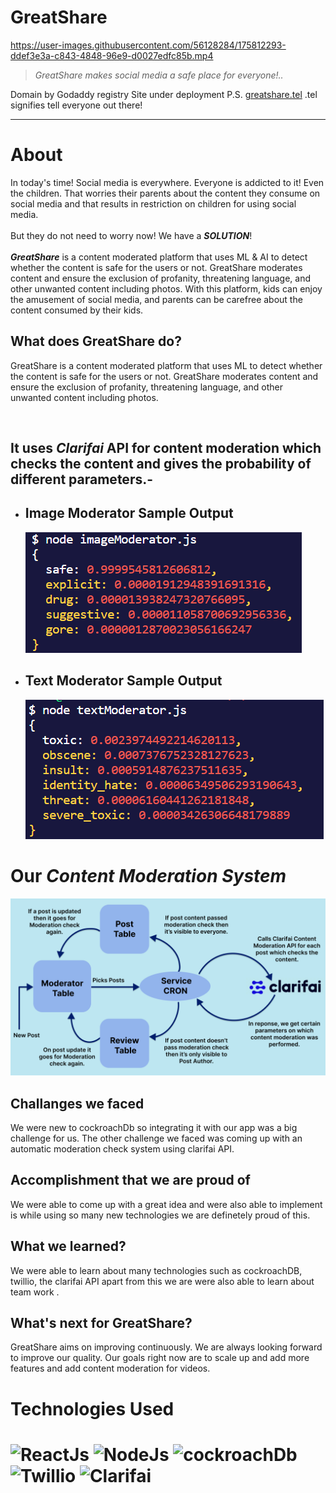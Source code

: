 # **GreatShare**



https://user-images.githubusercontent.com/56128284/175812293-ddef3e3a-c843-4848-96e9-d0027edfc85b.mp4


> *GreatShare makes social media a safe place for everyone!..*

Domain by Godaddy registry
Site under deployment
P.S. [greatshare.tel](http://greatshare.tel/)
.tel signifies tell everyone out there!

<hr>

# About


 In today's time! Social media is everywhere. Everyone is addicted to it! Even the children. That worries their parents about the content they consume on social media and that results in restriction on children for      using social media. 
 <br></br>
 But they do not need to worry now! We have a
        *__SOLUTION__*!
<br></br>
 *__GreatShare__* is a content moderated platform that uses ML & AI to detect
          whether the content is safe for the users or not. GreatShare moderates
          content and ensure the exclusion of profanity, threatening language,
          and other unwanted content including photos.
  With this platform, kids can enjoy the amusement of social media, and
        parents can be carefree about the content consumed by their kids.
        
## What does GreatShare do?


 GreatShare is a content moderated platform that uses ML to detect
          whether the content is safe for the users or not. GreatShare moderates
          content and ensure the exclusion of profanity, threatening language,
          and other unwanted content including photos.

<br/>

It uses  *__Clarifai__*  API for content moderation which checks the content and gives the probability of different parameters.-
-
- ## Image Moderator Sample Output
  ![](/frontend/src/Images/imageM.PNG)

- ## Text Moderator Sample Output
  ![](/frontend/src/Images/textM.PNG)  

          
# Our *__Content Moderation System__*

![](/frontend/src/Images/flow.png)   
     
     
     
## Challanges we faced

We were new to cockroachDb so integrating it with our app was a big challenge for us.
The other challenge we faced was coming up with an automatic moderation check system using clarifai API.


## Accomplishment that we are proud of


We were able to come up with a great idea and were also able to implement is while using so many new technologies we are definetely proud of this.


## What we learned?

We were able to learn about many technologies such as cockroachDB, twillio, the clarifai API apart from this we are were also able to learn about team work .



## What's next for GreatShare?


GreatShare aims on improving continuously. We are always looking forward to improve our quality. Our goals right now are to scale up and add more features and add content moderation for videos.



# Technologies Used 


 
#  ![ReactJs](https://logos-download.com/wp-content/uploads/2016/09/React_logo_wordmark.png)   ![NodeJs](https://programadoresbrasil.com.br/wp-content/uploads/2020/02/nodejs.jpg)  ![cockroachDb](https://miro.medium.com/max/1196/0*J4CudgdsKXNobIGF.jpeg)  ![Twillio](https://techcrunch.com/wp-content/uploads/2016/01/twilio-logo.png?w=1024) ![Clarifai](https://res.cloudinary.com/crunchbase-production/image/upload/c_lpad,f_auto,q_auto:eco,dpr_1/x2d9xny0gatskd34eait)














        
